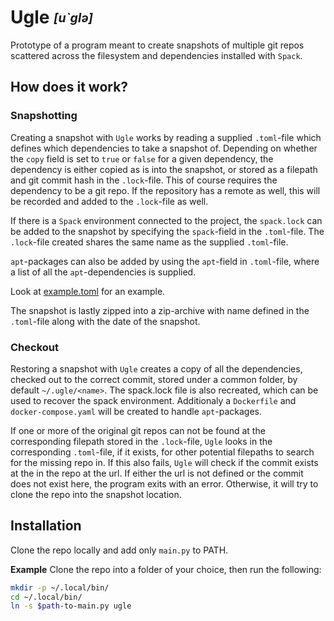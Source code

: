 # Ugle <sub><sup>*[u`glə]*</sup></sub>
Prototype of a program meant to create snapshots of multiple git repos scattered
across the filesystem and dependencies installed with `Spack`.

## How does it work?
### Snapshotting
Creating a snapshot with `Ugle` works by reading a supplied `.toml`-file
which defines which dependencies to take a snapshot of.
Depending on whether the `copy` field is set to `true` or `false` for a given dependency,
the dependency is either copied as is into the snapshot,
or stored as a filepath and git commit hash in the
`.lock`-file. This of course requires the dependency to be a git repo.
If the repository has a remote as well, this will be recorded and
added to the `.lock`-file as well. 

If there is a `Spack` environment connected to the project, the `spack.lock` can
be added to the snapshot by specifying the `spack`-field in the `.toml`-file.
The `.lock`-file created shares the same name as the supplied `.toml`-file.

`apt`-packages can also be added by using the `apt`-field in `.toml`-file, where
a list of all the `apt`-dependencies is supplied.

Look at [example.toml](./ugle/example.toml) for an example.

The snapshot is lastly zipped into a zip-archive with name defined in the `.toml`-file
along with the date of the snapshot.

### Checkout
Restoring a snapshot with `Ugle` creates a copy of all the dependencies,
checked out to the correct commit, stored under a
common folder, by default `~/.ugle/<name>`.
The spack.lock file is also
recreated, which can be used to recover the spack environment.
Additionaly a `Dockerfile` and `docker-compose.yaml` will be created to handle
`apt`-packages.

If one or more of the original git repos can not be found at the
corresponding filepath
stored in the `.lock`-file, `Ugle` looks in the corresponding `.toml`-file,
if it exists, for other potential filepaths to search for the missing repo in.
If this also fails, `Ugle` will check if the commit exists at the in the repo at the url.
If either the url is not defined or the commit does not exist here, the program exits with an error.
Otherwise, it
will try to clone the repo into the snapshot location.

## Installation
Clone the repo locally and add only `main.py` to PATH.

**Example**
Clone the repo into a folder of your choice, then run the following:
```sh
mkdir -p ~/.local/bin/
cd ~/.local/bin/
ln -s $path-to-main.py ugle
```
